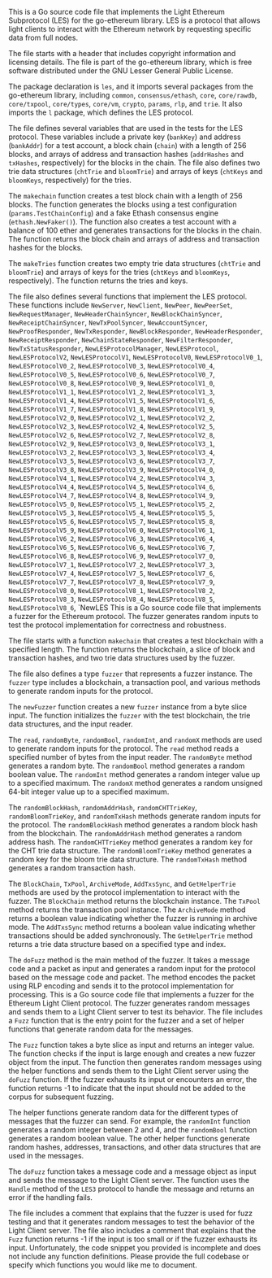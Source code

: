 This is a Go source code file that implements the Light Ethereum Subprotocol (LES) for the go-ethereum library. LES is a protocol that allows light clients to interact with the Ethereum network by requesting specific data from full nodes.

The file starts with a header that includes copyright information and licensing details. The file is part of the go-ethereum library, which is free software distributed under the GNU Lesser General Public License.

The package declaration is `les`, and it imports several packages from the go-ethereum library, including `common`, `consensus/ethash`, `core`, `core/rawdb`, `core/txpool`, `core/types`, `core/vm`, `crypto`, `params`, `rlp`, and `trie`. It also imports the `l` package, which defines the LES protocol.

The file defines several variables that are used in the tests for the LES protocol. These variables include a private key (`bankKey`) and address (`bankAddr`) for a test account, a block chain (`chain`) with a length of 256 blocks, and arrays of address and transaction hashes (`addrHashes` and `txHashes`, respectively) for the blocks in the chain. The file also defines two trie data structures (`chtTrie` and `bloomTrie`) and arrays of keys (`chtKeys` and `bloomKeys`, respectively) for the tries.

The `makechain` function creates a test block chain with a length of 256 blocks. The function generates the blocks using a test configuration (`params.TestChainConfig`) and a fake Ethash consensus engine (`ethash.NewFaker()`). The function also creates a test account with a balance of 100 ether and generates transactions for the blocks in the chain. The function returns the block chain and arrays of address and transaction hashes for the blocks.

The `makeTries` function creates two empty trie data structures (`chtTrie` and `bloomTrie`) and arrays of keys for the tries (`chtKeys` and `bloomKeys`, respectively). The function returns the tries and keys.

The file also defines several functions that implement the LES protocol. These functions include `NewServer`, `NewClient`, `NewPeer`, `NewPeerSet`, `NewRequestManager`, `NewHeaderChainSyncer`, `NewBlockChainSyncer`, `NewReceiptChainSyncer`, `NewTxPoolSyncer`, `NewAccountSyncer`, `NewProofResponder`, `NewTxResponder`, `NewBlockResponder`, `NewHeaderResponder`, `NewReceiptResponder`, `NewChainStateResponder`, `NewFilterResponder`, `NewTxStatusResponder`, `NewLESProtocolManager`, `NewLESProtocol`, `NewLESProtocolV2`, `NewLESProtocolV1`, `NewLESProtocolV0`, `NewLESProtocolV0_1`, `NewLESProtocolV0_2`, `NewLESProtocolV0_3`, `NewLESProtocolV0_4`, `NewLESProtocolV0_5`, `NewLESProtocolV0_6`, `NewLESProtocolV0_7`, `NewLESProtocolV0_8`, `NewLESProtocolV0_9`, `NewLESProtocolV1_0`, `NewLESProtocolV1_1`, `NewLESProtocolV1_2`, `NewLESProtocolV1_3`, `NewLESProtocolV1_4`, `NewLESProtocolV1_5`, `NewLESProtocolV1_6`, `NewLESProtocolV1_7`, `NewLESProtocolV1_8`, `NewLESProtocolV1_9`, `NewLESProtocolV2_0`, `NewLESProtocolV2_1`, `NewLESProtocolV2_2`, `NewLESProtocolV2_3`, `NewLESProtocolV2_4`, `NewLESProtocolV2_5`, `NewLESProtocolV2_6`, `NewLESProtocolV2_7`, `NewLESProtocolV2_8`, `NewLESProtocolV2_9`, `NewLESProtocolV3_0`, `NewLESProtocolV3_1`, `NewLESProtocolV3_2`, `NewLESProtocolV3_3`, `NewLESProtocolV3_4`, `NewLESProtocolV3_5`, `NewLESProtocolV3_6`, `NewLESProtocolV3_7`, `NewLESProtocolV3_8`, `NewLESProtocolV3_9`, `NewLESProtocolV4_0`, `NewLESProtocolV4_1`, `NewLESProtocolV4_2`, `NewLESProtocolV4_3`, `NewLESProtocolV4_4`, `NewLESProtocolV4_5`, `NewLESProtocolV4_6`, `NewLESProtocolV4_7`, `NewLESProtocolV4_8`, `NewLESProtocolV4_9`, `NewLESProtocolV5_0`, `NewLESProtocolV5_1`, `NewLESProtocolV5_2`, `NewLESProtocolV5_3`, `NewLESProtocolV5_4`, `NewLESProtocolV5_5`, `NewLESProtocolV5_6`, `NewLESProtocolV5_7`, `NewLESProtocolV5_8`, `NewLESProtocolV5_9`, `NewLESProtocolV6_0`, `NewLESProtocolV6_1`, `NewLESProtocolV6_2`, `NewLESProtocolV6_3`, `NewLESProtocolV6_4`, `NewLESProtocolV6_5`, `NewLESProtocolV6_6`, `NewLESProtocolV6_7`, `NewLESProtocolV6_8`, `NewLESProtocolV6_9`, `NewLESProtocolV7_0`, `NewLESProtocolV7_1`, `NewLESProtocolV7_2`, `NewLESProtocolV7_3`, `NewLESProtocolV7_4`, `NewLESProtocolV7_5`, `NewLESProtocolV7_6`, `NewLESProtocolV7_7`, `NewLESProtocolV7_8`, `NewLESProtocolV7_9`, `NewLESProtocolV8_0`, `NewLESProtocolV8_1`, `NewLESProtocolV8_2`, `NewLESProtocolV8_3`, `NewLESProtocolV8_4`, `NewLESProtocolV8_5`, `NewLESProtocolV8_6`, `NewLES This is a Go source code file that implements a fuzzer for the Ethereum protocol. The fuzzer generates random inputs to test the protocol implementation for correctness and robustness.

The file starts with a function `makechain` that creates a test blockchain with a specified length. The function returns the blockchain, a slice of block and transaction hashes, and two trie data structures used by the fuzzer.

The file also defines a type `fuzzer` that represents a fuzzer instance. The `fuzzer` type includes a blockchain, a transaction pool, and various methods to generate random inputs for the protocol.

The `newFuzzer` function creates a new `fuzzer` instance from a byte slice input. The function initializes the `fuzzer` with the test blockchain, the trie data structures, and the input reader.

The `read`, `randomByte`, `randomBool`, `randomInt`, and `randomX` methods are used to generate random inputs for the protocol. The `read` method reads a specified number of bytes from the input reader. The `randomByte` method generates a random byte. The `randomBool` method generates a random boolean value. The `randomInt` method generates a random integer value up to a specified maximum. The `randomX` method generates a random unsigned 64-bit integer value up to a specified maximum.

The `randomBlockHash`, `randomAddrHash`, `randomCHTTrieKey`, `randomBloomTrieKey`, and `randomTxHash` methods generate random inputs for the protocol. The `randomBlockHash` method generates a random block hash from the blockchain. The `randomAddrHash` method generates a random address hash. The `randomCHTTrieKey` method generates a random key for the CHT trie data structure. The `randomBloomTrieKey` method generates a random key for the bloom trie data structure. The `randomTxHash` method generates a random transaction hash.

The `BlockChain`, `TxPool`, `ArchiveMode`, `AddTxsSync`, and `GetHelperTrie` methods are used by the protocol implementation to interact with the fuzzer. The `BlockChain` method returns the blockchain instance. The `TxPool` method returns the transaction pool instance. The `ArchiveMode` method returns a boolean value indicating whether the fuzzer is running in archive mode. The `AddTxsSync` method returns a boolean value indicating whether transactions should be added synchronously. The `GetHelperTrie` method returns a trie data structure based on a specified type and index.

The `doFuzz` method is the main method of the fuzzer. It takes a message code and a packet as input and generates a random input for the protocol based on the message code and packet. The method encodes the packet using RLP encoding and sends it to the protocol implementation for processing. This is a Go source code file that implements a fuzzer for the Ethereum Light Client protocol. The fuzzer generates random messages and sends them to a Light Client server to test its behavior. The file includes a `Fuzz` function that is the entry point for the fuzzer and a set of helper functions that generate random data for the messages.

The `Fuzz` function takes a byte slice as input and returns an integer value. The function checks if the input is large enough and creates a new fuzzer object from the input. The function then generates random messages using the helper functions and sends them to the Light Client server using the `doFuzz` function. If the fuzzer exhausts its input or encounters an error, the function returns -1 to indicate that the input should not be added to the corpus for subsequent fuzzing.

The helper functions generate random data for the different types of messages that the fuzzer can send. For example, the `randomInt` function generates a random integer between 2 and 4, and the `randomBool` function generates a random boolean value. The other helper functions generate random hashes, addresses, transactions, and other data structures that are used in the messages.

The `doFuzz` function takes a message code and a message object as input and sends the message to the Light Client server. The function uses the `Handle` method of the `LES3` protocol to handle the message and returns an error if the handling fails.

The file includes a comment that explains that the fuzzer is used for fuzz testing and that it generates random messages to test the behavior of the Light Client server. The file also includes a comment that explains that the `Fuzz` function returns -1 if the input is too small or if the fuzzer exhausts its input. Unfortunately, the code snippet you provided is incomplete and does not include any function definitions. Please provide the full codebase or specify which functions you would like me to document.